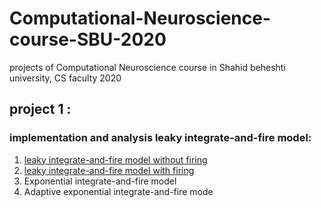 # Computational-Neuroscience-course-SBU-2020
projects of Computational Neuroscience course in Shahid beheshti university, CS faculty 2020

## project 1 : 
### implementation and analysis leaky integrate-and-fire model:

1. [leaky integrate-and-fire model without firing](https://github.com/alisharifi2000/Computational-Neuroscience-course-SBU/blob/master/Project%201/leaky%20integrate-and-fire%20model%20without%20firing.ipynb)
2. [leaky integrate-and-fire model with firing](https://github.com/alisharifi2000/Computational-Neuroscience-course-SBU/blob/master/Project%201/leaky%20integrate-and-fire%20model%20with%20firing.ipynb)
3. Exponential integrate-and-fire model
4. Adaptive exponential integrate-and-fire mode
